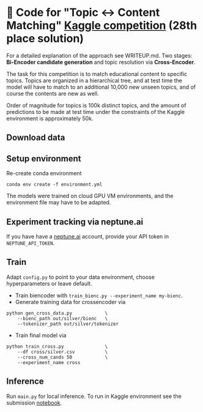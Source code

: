 # 🥈 Code for "Topic ↔ Content Matching" [Kaggle competition](https://www.kaggle.com/competitions/learning-equality-curriculum-recommendations/discussion/394955) (28th place solution)
For a detailed explanation of the approach see WRITEUP.md.
Two stages: **Bi-Encoder candidate generation** and topic resolution via **Cross-Encoder**.

The task for this competition is to match educational content to specific topics. Topics are organized in a hierarchical tree, and at test time the model will have to match to an additional 10,000 new unseen topics, and of course the contents are new as well.

Order of magnitude for topics is 100k distinct topics, and the amount of predictions to be made at test time under the constraints of the Kaggle environment is approximately 50k.

## Download data
## Setup environment
Re-create conda environment
```
conda env create -f environment.yml
```

The models were trained on cloud GPU VM environments, and the environment file may have to be adapted.

## Experiment tracking via neptune.ai
If you have have a [neptune.ai](https://neptune.ai) account, provide your API token in `NEPTUNE_API_TOKEN`.

## Train
Adapt `config.py` to point to your data environment, choose hyperparameters or leave default.

- Train biencoder with `train_bienc.py --experiment_name my-bienc`.
- Generate training data for crossencoder via
```
python gen_cross_data.py            \
    --bienc_path out/silver/bienc   \
    --tokenizer_path out/silver/tokenizer
```
- Train final model  via
```
python train_cross.py               \
    --df cross/silver.csv           \
    --cross_num_cands 50            \
    --experiment_name cross
```

## Inference
Run `main.py` for local inference.
To run in Kaggle environment see the submission [notebook](https://www.kaggle.com/code/vmorelli/submit-cross-post?scriptVersionId=122154772).

